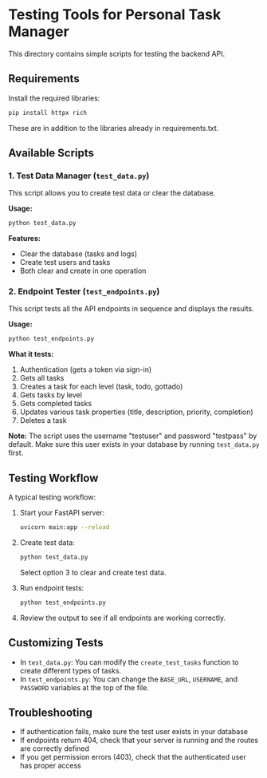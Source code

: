 # Testing Tools for Personal Task Manager

This directory contains simple scripts for testing the backend API.

## Requirements

Install the required libraries:

```bash
pip install httpx rich
```

These are in addition to the libraries already in requirements.txt.

## Available Scripts

### 1. Test Data Manager (`test_data.py`)

This script allows you to create test data or clear the database.

**Usage:**

```bash
python test_data.py
```

**Features:**

- Clear the database (tasks and logs)
- Create test users and tasks
- Both clear and create in one operation

### 2. Endpoint Tester (`test_endpoints.py`)

This script tests all the API endpoints in sequence and displays the results.

**Usage:**

```bash
python test_endpoints.py
```

**What it tests:**

1. Authentication (gets a token via sign-in)
2. Gets all tasks
3. Creates a task for each level (task, todo, gottado)
4. Gets tasks by level
5. Gets completed tasks
6. Updates various task properties (title, description, priority, completion)
7. Deletes a task

**Note:** The script uses the username "testuser" and password "testpass" by default. Make sure this user exists in your database by running `test_data.py` first.

## Testing Workflow

A typical testing workflow:

1. Start your FastAPI server:

    ```bash
    uvicorn main:app --reload
    ```

2. Create test data:

    ```bash
    python test_data.py
    ```

    Select option 3 to clear and create test data.

3. Run endpoint tests:

    ```bash
    python test_endpoints.py
    ```

4. Review the output to see if all endpoints are working correctly.

## Customizing Tests

- In `test_data.py`: You can modify the `create_test_tasks` function to create different types of tasks.
- In `test_endpoints.py`: You can change the `BASE_URL`, `USERNAME`, and `PASSWORD` variables at the top of the file.

## Troubleshooting

- If authentication fails, make sure the test user exists in your database
- If endpoints return 404, check that your server is running and the routes are correctly defined
- If you get permission errors (403), check that the authenticated user has proper access
